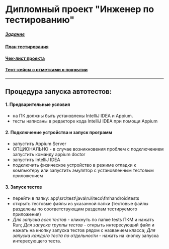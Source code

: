 # Дипломный проект "Инженер по тестированию"

##### [Задание](https://github.com/netology-code/qamid-diplom)

#### [План тестирования](https://github.com/MaksimNosov/Diplom_QAMID/blob/master/Plan.md)

#### [Чек-лист проекта](https://github.com/MaksimNosov/Diplom_QAMID/blob/master/Check.xlsx)

#### [Тест-кейсы с отметками о покрытии](https://github.com/MaksimNosov/Diplom_QAMID/blob/master/Cases.xlsx)

---

## Процедура запуска автотестов:

#### 1. Предварительные условия

- на ПК должны быть установлены IntelliJ IDEA и Appium.
- тесты написаны в редакторе кода IntelliJ IDEA при помощи Appium

#### 2. Подключение устройства и запуск программ

- запустить Appium Server
- ОПЦИОНАЛЬНО - в случае возникновения проблем с подключением запустить команду appium doctor
- запустить IntelliJ IDEA
- подключить физическое устройство в режиме отладки к компьютеру или запустить эмулятор с установленным тестовым приложением

#### 3. Запуск тестов

- перейти в папку: app\src\test\java\ru\iteco\fmhandroid\tests
- открыть тестовые файлы из указанной папки (тестовые файлы разделены по соответствующим разделам тестируемого приложения)
- *Для запуска всех тестов* - кликнуть по папке tests ПКМ и нажать Run;
  *Для запуска группы тестов* - открыть интересующий файл и нажать на кнопку запуска тестов рядом с названием класса;
  *Для запуска каждого теста по отдельности* - нажать на кнопку запуска интересующего теста.
